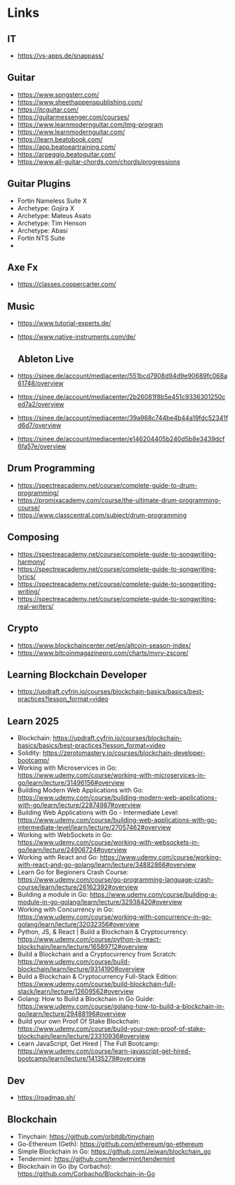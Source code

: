 # Links

## IT

- https://vs-apps.de/snappass/


## Guitar

- https://www.songsterr.com/
- https://www.sheethappenspublishing.com/
- https://jtcguitar.com/
- https://guitarmessenger.com/courses/
- https://www.learnmodernguitar.com/lmg-program
- https://www.learnmodernguitar.com/
- https://learn.beatobook.com/
- https://app.beatoeartraining.com/
- https://arpeggio.beatoguitar.com/
- https://www.all-guitar-chords.com/chords/progressions

## Guitar Plugins
- Fortin Nameless Suite X
- Archetype: Gojira X
- Archetype: Mateus Asato
- Archetype: Tim Henson
- Archetype: Abasi
- Fortin NTS Suite
- 


## Axe Fx

- https://classes.coopercarter.com/

## Music

- https://www.tutorial-experts.de/
- https://www.native-instruments.com/de/


  ## Ableton Live
- https://sinee.de/account/mediacenter/551bcd7908d94d9e90689fc068a61748/overview
- https://sinee.de/account/mediacenter/2b26081f8b5e451c9336301250ced7a2/overview
- https://sinee.de/account/mediacenter/39a968c744be4b44a19fdc52341fd6d7/overview
- https://sinee.de/account/mediacenter/e146204405b240d5b8e3439dcf6fa57e/overview


## Drum Programming

- https://spectreacademy.net/course/complete-guide-to-drum-programming/
- https://promixacademy.com/course/the-ultimate-drum-programming-course/
- https://www.classcentral.com/subject/drum-programming

## Composing

- https://spectreacademy.net/course/complete-guide-to-songwriting-harmony/
- https://spectreacademy.net/course/complete-guide-to-songwriting-lyrics/
- https://spectreacademy.net/course/complete-guide-to-songwriting-writing/
- https://spectreacademy.net/course/complete-guide-to-songwriting-real-writers/


## Crypto

- https://www.blockchaincenter.net/en/altcoin-season-index/
- https://www.bitcoinmagazinepro.com/charts/mvrv-zscore/

## Learning Blockchain Developer

- https://updraft.cyfrin.io/courses/blockchain-basics/basics/best-practices?lesson_format=video

## Learn 2025

- Blockchain: https://updraft.cyfrin.io/courses/blockchain-basics/basics/best-practices?lesson_format=video
- Solidity:   https://zerotomastery.io/courses/blockchain-developer-bootcamp/
- Working with Microservices in Go: https://www.udemy.com/course/working-with-microservices-in-go/learn/lecture/31496156#overview
- Building Modern Web Applications with Go: https://www.udemy.com/course/building-modern-web-applications-with-go/learn/lecture/22874987#overview
- Building Web Applications with Go - Intermediate Level: https://www.udemy.com/course/building-web-applications-with-go-intermediate-level/learn/lecture/27057462#overview
- Working with WebSockets in Go: https://www.udemy.com/course/working-with-websockets-in-go/learn/lecture/24906724#overview
- Working with React and Go: https://www.udemy.com/course/working-with-react-and-go-golang/learn/lecture/34882866#overview
- Learn Go for Beginners Crash Course: https://www.udemy.com/course/go-programming-language-crash-course/learn/lecture/26162392#overview
- Building a module in Go: https://www.udemy.com/course/building-a-module-in-go-golang/learn/lecture/32938420#overview
- Working with Concurrency in Go: https://www.udemy.com/course/working-with-concurrency-in-go-golang/learn/lecture/32032356#overview
- Python, JS, & React | Build a Blockchain & Cryptocurrency: https://www.udemy.com/course/python-js-react-blockchain/learn/lecture/16589712#overview
- Build a Blockchain and a Cryptocurrency from Scratch: https://www.udemy.com/course/build-blockchain/learn/lecture/9314190#overview
- Build a Blockchain & Cryptocurrency  Full-Stack Edition: https://www.udemy.com/course/build-blockchain-full-stack/learn/lecture/12609562#overview
- Golang: How to Build a Blockchain in Go Guide: https://www.udemy.com/course/golang-how-to-build-a-blockchain-in-go/learn/lecture/29488196#overview
- Build your own Proof Of Stake Blockchain: https://www.udemy.com/course/build-your-own-proof-of-stake-blockchain/learn/lecture/23310936#overview
- Learn JavaScript, Get Hired | The Full Bootcamp: https://www.udemy.com/course/learn-javascript-get-hired-bootcamp/learn/lecture/14135279#overview

## Dev

- https://roadmap.sh/


## Blockchain

- Tinychain: https://github.com/orbitdb/tinychain
- Go-Ethereum (Geth): https://github.com/ethereum/go-ethereum
- Simple Blockchain in Go: https://github.com/Jeiwan/blockchain_go
- Tendermint: https://github.com/tendermint/tendermint
- Blockchain in Go (by Corbacho): https://github.com/Corbacho/Blockchain-in-Go




